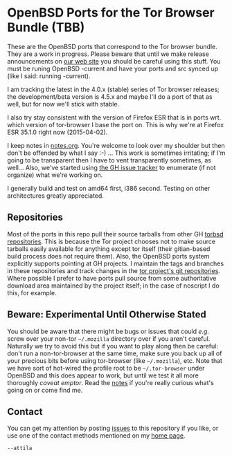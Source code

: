 # OpenBSD Ports for the Tor Browser Bundle (TBB) #

These are the OpenBSD ports that correspond to the Tor browser bundle.
They are a work in progress.  Please beware that until we make release
announcements on [our web site](https://torbsd.github.io) you should be
careful using this stuff.  You must be runing OpenBSD -current and
have your ports and src synced up (like I said: running -current).

I am tracking the latest in the 4.0.x (stable) series of Tor browser
releases; the development/beta version is 4.5.x and maybe I'll do a
port of that as well, but for now we'll stick with stable.

I also try stay consistent with the version of Firefox ESR that is in
ports wrt. which version of tor-browser I base the port on.  This
is why we're at Firefox ESR 35.1.0 right now (2015-04-02).

I keep notes in [notes.org](notes.org).  You're welcome to look over
my shoulder but then don't be offended by what I say :-) ...  This
work is sometimes irritating; if I'm going to be transparent then I
have to vent transparently sometimes, as well... Also, we've started
using [the GH issue tracker](https://github.com/torbsd/openbsd-ports/issues)
to enumerate (if not organize) what we're working on.

I generally build and test on amd64 first, i386 second.  Testing on
other architectures greatly appreciated.

## Repositories ##

Most of the ports in this repo pull their source tarballs from
other GH [torbsd repositories](https://github.com/torbsd).  This
is because the Tor project chooses not to make source tarballs
easily available for anything except tor itself (their gitian-based
build process does not require them).  Also, the OpenBSD ports
system explicitly supports pointing at GH projects.  I maintain
the tags and branches in these repositories and track changes
in the [tor project's git repositories](https://gitweb.torproject.org).
Where possible I prefer to have ports pull source from some
authoritative download area maintained by the project itself; in
the case of noscript I do this, for example.

## Beware: Experimental Until Otherwise Stated ##

You should be aware that there might be bugs or issues that could
_e.g._ screw over your non-tor `~/.mozilla` directory over if you
aren't careful.  Naturally we try to avoid this but if you want to
play along then be careful: don't run a non-tor-browser at the same
time, make sure you back up all of your precious bits before using
tor-browser (like `~/.mozilla`), etc.  Note that we have sort of
hot-wired the profile root to be `~/.tor-browser` under OpenBSD and
this does appear to work, but until we test it all more thoroughly
_caveat emptor_.  Read the [notes](notes.org) if you're really
curious what's going on or come find me.

## Contact ##

You can get my attention by posting [issues](https://github.com/torbsd/openbsd-ports/issues) to this repository if you
like, or use one of the contact methods mentioned on my
[home page](http://trac.haqistan.net/~attila).

`--attila`
